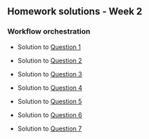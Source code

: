 ## Homework solutions - Week 2

### Workflow orchestration

* Solution to [Question 1](question_1)

* Solution to [Question 2](question_2)

* Solution to [Question 3](question_3)

* Solution to [Question 4](question_4)

* Solution to [Question 5](question_5)

* Solution to [Question 6](question_6)

* Solution to [Question 7](question_7)
